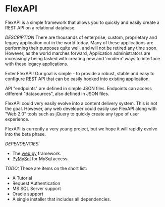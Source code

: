 FlexAPI
=======

FlexAPI is a simple framework that allows you to quickly and easily create a REST API on a relational database.

*DESCRIPTION*
There are thousands of enterprise, custom, proprietary and legacy application out in the world today.  Many of these
applications are performing their purposes quite well, and will not be retired any time soon.  However, as 
the world marches forward, Application administrators are increasingly being tasked with creating new and
'modern' ways to interface with these legacy applications.

Enter FlexAPI!  Our goal is simple - to provide a robust,
stable and easy to configure REST API that can be easily hooked into existing application.

API "endpoints" are defined in simple JSON files.  Endpoints can access different "datasources", also defined in JSON files.

FlexAPI could very easily evolve into a content delivery system.  This is not the goal.  However, any web
developer could easily use FlexAPI along with "Web 2.0" tools such as jQuery to quickly create any type 
of user experience.

FlexAPI is currently a very young project, but we hope it will rapidly evolve into the beta phase.


*DEPENDENCIES:*
* The [web.py](http://webpy.org/) framework.
* [PyMySql](https://github.com/petehunt/PyMySQL/) for MySql access.

*TODO:*
These are items on the short list:
* A Tutorial
* Request Authentication
* MS SQL Server support
* Oracle support
* A single installer that includes all dependencies.